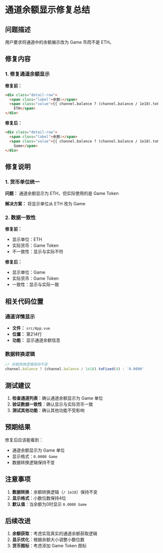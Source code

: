 # 通道余额显示修复总结

## 问题描述

用户要求将通道中的余额展示改为 Game 币而不是 ETH。

## 修复内容

### 1. 修复通道余额显示

**修复前：**
```html
<div class="detail-row">
  <span class="label">余额:</span>
  <span class="value">{{ channel.balance ? (channel.balance / 1e18).toFixed(4) : '0.0000' }}
    ETH</span>
</div>
```

**修复后：**
```html
<div class="detail-row">
  <span class="label">余额:</span>
  <span class="value">{{ channel.balance ? (channel.balance / 1e18).toFixed(4) : '0.0000' }}
    Game</span>
</div>
```

## 修复说明

### 1. 货币单位统一

**问题：** 通道余额显示为 ETH，但实际使用的是 Game Token

**解决方案：** 将显示单位从 ETH 改为 Game

### 2. 数据一致性

**修复前：**
- 显示单位：ETH
- 实际货币：Game Token
- 不一致性：显示与实际不符

**修复后：**
- 显示单位：Game
- 实际货币：Game Token
- 一致性：显示与实际一致

## 相关代码位置

### 通道详情显示
- **文件：** `src/App.vue`
- **位置：** 第214行
- **功能：** 显示通道余额信息

### 数据转换逻辑
```javascript
// 余额转换逻辑保持不变
channel.balance ? (channel.balance / 1e18).toFixed(4) : '0.0000'
```

## 测试建议

1. **检查通道列表**：确认通道余额显示为 Game 单位
2. **验证数据一致性**：确认显示与实际货币一致
3. **测试其他功能**：确认其他功能不受影响

## 预期结果

修复后应该能看到：
- 通道余额显示为 Game 单位
- 显示格式：`0.0000 Game`
- 数据转换逻辑保持不变

## 注意事项

1. **数据转换**：余额转换逻辑（`/ 1e18`）保持不变
2. **显示格式**：小数位数保持4位
3. **默认值**：当余额为0时显示 `0.0000 Game`

## 后续改进

1. **余额获取**：考虑实现真实的通道余额获取逻辑
2. **显示优化**：根据余额大小调整小数位数
3. **货币图标**：考虑添加 Game Token 图标 
